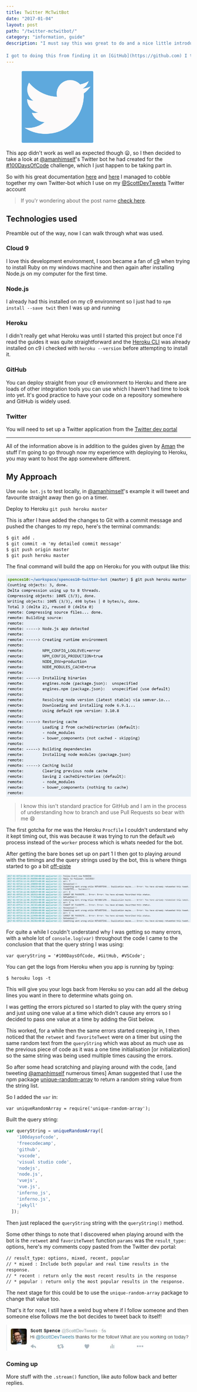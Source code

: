```yaml
---
title: Twitter McTwitBot
date: "2017-01-04"
layout: post
path: "/twitter-mctwitbot/"
category: "information, guide"
description: "I must say this was great to do and a nice little introduction to [node.js](https://nodejs.org/en/) and [npm](https://www.npmjs.com/).

I got to doing this from finding it on [GitHub](https://github.com) I think I was looking for the Twitter icon in bootstrap whilst working on my [Random Quote Generator](http://codepen.io/spences10/full/dOaYbP/) I stumbled across the [twitter-bot-bootstrap](https://github.com/mobeets/twitter-bot-bootstrap) (as you do) so after stalling with my progress on the FreeCodeCamp(:fire:) zipline for a Wikipedia viewer I decided to give the Twitter bot a try and managed to create it and add it to [Heroku](https://heroku.com) :tada:"
---
```


<figure class="floatRight">
	<img style="height: 200px;" src="./twitter-bird.png" alt="twit">
	<!--<figcaption>tweet yo"</figcaption>-->
</figure>

This app didn't work as well as expected though :frowning:, so I then decided to take a look at [@amanhimself](https://twitter.com/amanhimself)'s Twitter bot he had created for the [#100DaysOfCode](https://medium.freecodecamp.com/start-2017-with-the-100daysofcode-improved-and-updated-18ce604b237b) challenge, which I just happen to be taking part in.

So with his great documentation [here](https://hackernoon.com/create-a-simple-twitter-bot-with-node-js-5b14eb006c08) and [here](https://community.risingstack.com/how-to-make-a-twitter-bot-with-node-js/) I managed to cobble together my own Twitter-bot which I use on my [@ScottDevTweets](https://twitter.com/ScottDevTweets) Twitter account 

> If you'r wondering about the post name [check here](https://en.wikipedia.org/wiki/RRS_Sir_David_Attenborough#Boaty_McBoatface_Naming_Controversy).

## Technologies used

Preamble out of the way, now I can walk through what was used.

### Cloud 9

I love this development environment, I soon became a fan of [c9](https://c9.io/?redirect=0) when trying to install Ruby on my windows machine and then again after installing Node.js on my computer for the first time.

### Node.js

I already had this installed on my c9 environment so I just had to `npm install --save twit` then I was up and  running

### Heroku

I didn't really get what Heroku was until I started this project but once I'd read the guides it was quite straightforward and the [Heroku CLI](https://devcenter.heroku.com/articles/heroku-cli) was already installed on c9 i checked with `heroku --version` before attempting to install it.

### GitHub 

You can deploy straight from your c9 environment to Heroku and there are loads of other integration tools you can use which I haven't had time to look into yet. It's good practice to have your code on a repository somewhere and GitHub is widely used.

### Twitter 

You will need to set up a Twitter application from the [Twitter dev portal](https://apps.twitter.com/app/new)

---

All of the information above is in addition to the guides given by [Aman](https://github.com/amandeepmittal) the stuff I'm going to go through now my experience with deploying to Heroku, you may want to host the app somewhere different.

## My Approach

Use `node bot.js` to test locally, in [@amanhimself](https://twitter.com/amanhimself)'s example it will tweet and favourite straight away then go on a timer.

Deploy to Heroku `git push heroku master`

This is after I have added the changes to Git with a commit message and pushed the changes to my repo, here's the terminal commands:

```
$ git add .
$ git commit -m 'my detailed commit message'
$ git push origin master
$ git push heroku master
```

The final command will build the app on Heroku for you with output like this:

![heroku-build](./heroku-build.png)

> I know this isn't standard practice for GitHub and I am in the process of understanding how to branch and use Pull Requests so bear with me :smile:

The first gotcha for me was the Heroku `Procfile` I couldn't understand why it kept timing out, this was because it was trying to run the default `web` process instead of the `worker` process which is whats needed for the bot.

After getting the bare bones set up on part 1 I then got to playing around with the timings and the query strings used by the bot, this is where things started to go a bit [off-piste](https://en.oxforddictionaries.com/definition/us/off-piste) 

![heroku-error-output](./heroku-error-output.png)

For quite a while I couldn't understand why I was getting so many errors, with a whole lot of `console.log(var)` throughout the code I came to the conclusion that that the query string I was using:

```
var queryString = '#100DaysOfCode, #GitHub, #VSCode';
```

You can get the logs from Heroku when you app is running by typing:

```
$ herouku logs -t
```

This will give you your logs back from Heroku so you can add all the debug lines you want in there to determine whats going on.

I was getting the errors pictured so I started to play with the query string and just using one value at a time which didn't cause any errors so I decided to pass one value at a time by adding the Gist below.

<script src="https://gist.github.com/spences10/46d9981a805786e7c965cf292b9cb3ae.js"></script>

This worked, for a while then the same errors started creeping in, I then noticed that the `retweet` and `favoriteTweet` were on a timer but using the same random text from the `queryString` which was about as much use as the previous piece of code as it was a one time initialisation [or initialization] so the same string was being used multiple times causing the errors.

So after some head scratching and playing around with the code, [and tweeting [@amanhimself](https://twitter.com/amanhimself) numerous times] Aman suggested that I use the npm package [unique-random-array](https://www.npmjs.com/package/unique-random-array) to return a random string value from the string list.

So I added the `var` in:

```
var uniqueRandomArray = require('unique-random-array');
```

Built the query string:

```javascript
var queryString = uniqueRandomArray([
    '100daysofcode',
    'freecodecamp',
    'github',
    'vscode',
    'visual studio code',
    'nodejs',
    'node.js',
    'vuejs',
    'vue.js',
    'inferno_js',
    'inferno.js',
    'jekyll'
  ]);
```

Then just replaced the `queryString` string with the `queryString()` method.

Some other things to note that I discovered when playing around with the bot is the `retweet` and `favoriteTweet` function `params` was the     `result_type:` options, here's my comments copy pasted from the Twitter dev portal:

```
// result_type: options, mixed, recent, popular
// * mixed : Include both popular and real time results in the response.
// * recent : return only the most recent results in the response
// * popular : return only the most popular results in the response.
```

The next stage for this could be to use the `unique-random-array` package to change that value too.

That's it for now, I still have a weird bug where if I follow someone and then someone else follows me the bot decides to tweet back to itself!

![yes-tweet-yourself](./yes-tweet-yourself.png)

### Coming up

More stuff with the `.stream()` function, like auto follow back and better replies.







